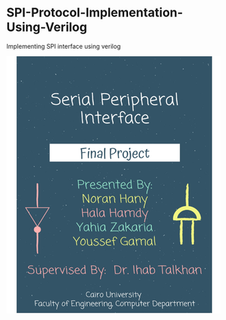 # SPI-Protocol-Implementation-Using-Verilog
Implementing SPI interface using verilog

<img src="Report-01.jpg" alt="Cover" width="500" height="600" style="align:middle">
